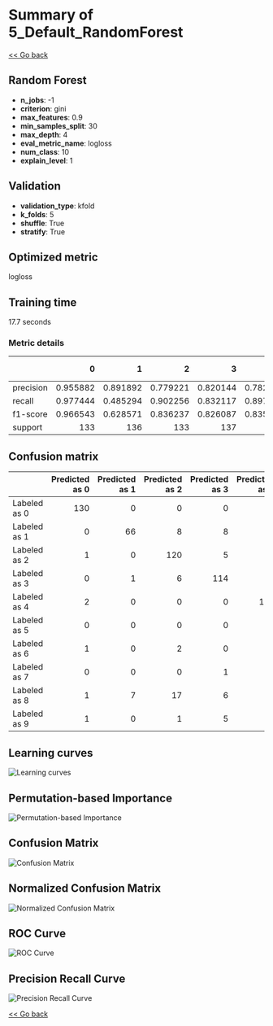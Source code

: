 # Summary of 5_Default_RandomForest

[<< Go back](../README.md)


## Random Forest
- **n_jobs**: -1
- **criterion**: gini
- **max_features**: 0.9
- **min_samples_split**: 30
- **max_depth**: 4
- **eval_metric_name**: logloss
- **num_class**: 10
- **explain_level**: 1

## Validation
 - **validation_type**: kfold
 - **k_folds**: 5
 - **shuffle**: True
 - **stratify**: True

## Optimized metric
logloss

## Training time

17.7 seconds

### Metric details
|           |          0 |          1 |          2 |          3 |          4 |          5 |          6 |          7 |          8 |          9 |   accuracy |   macro avg |   weighted avg |   logloss |
|:----------|-----------:|-----------:|-----------:|-----------:|-----------:|-----------:|-----------:|-----------:|-----------:|-----------:|-----------:|------------:|---------------:|----------:|
| precision |   0.955882 |   0.891892 |   0.779221 |   0.820144 |   0.782051 |   0.906475 |   0.934307 |   0.805031 |   0.754717 |   0.755102 |   0.835189 |    0.838482 |       0.838762 |  0.835827 |
| recall    |   0.977444 |   0.485294 |   0.902256 |   0.832117 |   0.897059 |   0.926471 |   0.941176 |   0.955224 |   0.610687 |   0.822222 |   0.835189 |    0.834995 |       0.835189 |  0.835827 |
| f1-score  |   0.966543 |   0.628571 |   0.836237 |   0.826087 |   0.835616 |   0.916364 |   0.937729 |   0.87372  |   0.675105 |   0.787234 |   0.835189 |    0.828321 |       0.828525 |  0.835827 |
| support   | 133        | 136        | 133        | 137        | 136        | 136        | 136        | 134        | 131        | 135        |   0.835189 | 1347        |    1347        |  0.835827 |


## Confusion matrix
|              |   Predicted as 0 |   Predicted as 1 |   Predicted as 2 |   Predicted as 3 |   Predicted as 4 |   Predicted as 5 |   Predicted as 6 |   Predicted as 7 |   Predicted as 8 |   Predicted as 9 |
|:-------------|-----------------:|-----------------:|-----------------:|-----------------:|-----------------:|-----------------:|-----------------:|-----------------:|-----------------:|-----------------:|
| Labeled as 0 |              130 |                0 |                0 |                0 |                3 |                0 |                0 |                0 |                0 |                0 |
| Labeled as 1 |                0 |               66 |                8 |                8 |               19 |                1 |                3 |                4 |               13 |               14 |
| Labeled as 2 |                1 |                0 |              120 |                5 |                0 |                1 |                2 |                3 |                1 |                0 |
| Labeled as 3 |                0 |                1 |                6 |              114 |                0 |                5 |                0 |                2 |                5 |                4 |
| Labeled as 4 |                2 |                0 |                0 |                0 |              122 |                2 |                2 |                5 |                2 |                1 |
| Labeled as 5 |                0 |                0 |                0 |                0 |                3 |              126 |                1 |                1 |                0 |                5 |
| Labeled as 6 |                1 |                0 |                2 |                0 |                5 |                0 |              128 |                0 |                0 |                0 |
| Labeled as 7 |                0 |                0 |                0 |                1 |                2 |                0 |                0 |              128 |                0 |                3 |
| Labeled as 8 |                1 |                7 |               17 |                6 |                2 |                2 |                1 |                6 |               80 |                9 |
| Labeled as 9 |                1 |                0 |                1 |                5 |                0 |                2 |                0 |               10 |                5 |              111 |

## Learning curves
![Learning curves](learning_curves.png)

## Permutation-based Importance
![Permutation-based Importance](permutation_importance.png)
## Confusion Matrix

![Confusion Matrix](confusion_matrix.png)


## Normalized Confusion Matrix

![Normalized Confusion Matrix](confusion_matrix_normalized.png)


## ROC Curve

![ROC Curve](roc_curve.png)


## Precision Recall Curve

![Precision Recall Curve](precision_recall_curve.png)



[<< Go back](../README.md)
